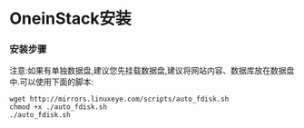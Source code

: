 # OneinStack安装

### 安装步骤

注意:如果有单独数据盘,建议您先挂载数据盘,建议将网站内容、数据库放在数据盘中.可以使用下面的脚本:

```
wget http://mirrors.linuxeye.com/scripts/auto_fdisk.sh
chmod +x ./auto_fdisk.sh
./auto_fdisk.sh
```



